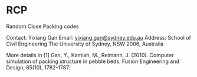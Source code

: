 # RCP
Random Close Packing codes

Contact:
Yixiang Gan
Email: yixiang.gan@sydney.edu.au
Address:
School of Civil Engineering
The University of Sydney, NSW 2006, Australia

More details in
[1] Gan, Y., Kamlah, M., Reimann, J. (2010). Computer simulation of packing structure in pebble beds. Fusion Engineering and Design, 85(10), 1782-1787.
